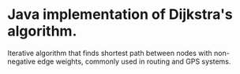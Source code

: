 # Java implementation of Dijkstra's algorithm.

Iterative algorithm that finds shortest path between nodes with non-negative edge weights, commonly used in routing and GPS systems.
